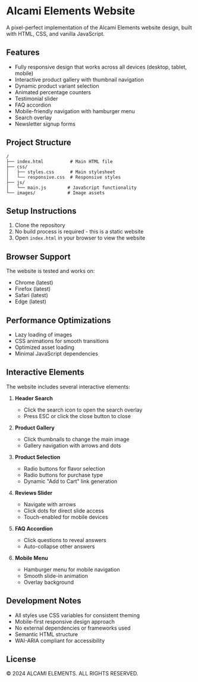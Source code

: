 # Alcami Elements Website

A pixel-perfect implementation of the Alcami Elements website design, built with HTML, CSS, and vanilla JavaScript.

## Features

- Fully responsive design that works across all devices (desktop, tablet, mobile)
- Interactive product gallery with thumbnail navigation
- Dynamic product variant selection
- Animated percentage counters
- Testimonial slider
- FAQ accordion
- Mobile-friendly navigation with hamburger menu
- Search overlay
- Newsletter signup forms

## Project Structure

```
/
├── index.html          # Main HTML file
├── css/
│   ├── styles.css      # Main stylesheet
│   └── responsive.css  # Responsive styles
├── js/
│   └── main.js        # JavaScript functionality
└── images/            # Image assets
```

## Setup Instructions

1. Clone the repository
2. No build process is required - this is a static website
3. Open `index.html` in your browser to view the website

## Browser Support

The website is tested and works on:
- Chrome (latest)
- Firefox (latest)
- Safari (latest)
- Edge (latest)

## Performance Optimizations

- Lazy loading of images
- CSS animations for smooth transitions
- Optimized asset loading
- Minimal JavaScript dependencies

## Interactive Elements

The website includes several interactive elements:

1. **Header Search**
   - Click the search icon to open the search overlay
   - Press ESC or click the close button to close

2. **Product Gallery**
   - Click thumbnails to change the main image
   - Gallery navigation with arrows and dots

3. **Product Selection**
   - Radio buttons for flavor selection
   - Radio buttons for purchase type
   - Dynamic "Add to Cart" link generation

4. **Reviews Slider**
   - Navigate with arrows
   - Click dots for direct slide access
   - Touch-enabled for mobile devices

5. **FAQ Accordion**
   - Click questions to reveal answers
   - Auto-collapse other answers

6. **Mobile Menu**
   - Hamburger menu for mobile navigation
   - Smooth slide-in animation
   - Overlay background

## Development Notes

- All styles use CSS variables for consistent theming
- Mobile-first responsive design approach
- No external dependencies or frameworks used
- Semantic HTML structure
- WAI-ARIA compliant for accessibility

## License

© 2024 ALCAMI ELEMENTS. ALL RIGHTS RESERVED. 